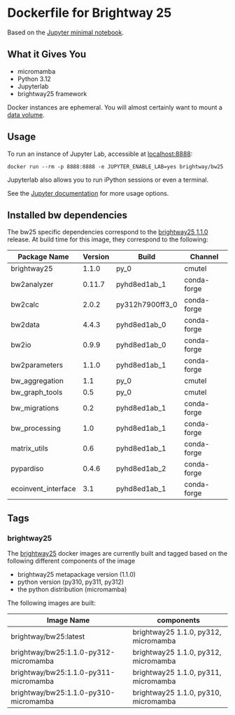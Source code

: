# Dockerfile for Brightway **25**

Based on the [Jupyter minimal notebook](https://github.com/jupyter/docker-stacks/tree/master/minimal-notebook).

## What it Gives You

* micromamba
* Python 3.12
* Jupyterlab
* brightway25 framework

Docker instances are ephemeral. You will almost certainly want to mount a [data volume](https://docs.docker.com/storage/volumes/).

## Usage

To run an instance of Jupyter Lab, accessible at [localhost:8888](http://localhost:8888/):

    docker run --rm -p 8888:8888 -e JUPYTER_ENABLE_LAB=yes brightway/bw25

Jupyterlab also allows you to run iPython sessions or even a terminal.

See the [Jupyter documentation](https://github.com/jupyter/docker-stacks) for more usage options.


## Installed bw dependencies

The bw25 specific dependencies correspond to the [brightway25 1.1.0](https://github.com/brightway-lca/brightway25) release. 
At build time for this image, they correspond to the following:

| Package Name         | Version | Build              | Channel     |
|----------------------|---------|--------------------|-------------|
| brightway25          | 1.1.0   | py_0               | cmutel      |
| bw2analyzer          | 0.11.7  | pyhd8ed1ab_1       | conda-forge |
| bw2calc              | 2.0.2   | py312h7900ff3_0    | conda-forge |
| bw2data              | 4.4.3   | pyhd8ed1ab_0       | conda-forge |
| bw2io                | 0.9.9   | pyhd8ed1ab_0       | conda-forge |
| bw2parameters        | 1.1.0   | pyhd8ed1ab_1       | conda-forge |
| bw_aggregation       | 1.1     | py_0               | cmutel      |
| bw_graph_tools       | 0.5     | py_0               | cmutel      |
| bw_migrations        | 0.2     | pyhd8ed1ab_1       | conda-forge |
| bw_processing        | 1.0     | pyhd8ed1ab_1       | conda-forge |
| matrix_utils         | 0.6     | pyhd8ed1ab_1       | conda-forge |
| pypardiso            | 0.4.6   | pyhd8ed1ab_2       | conda-forge |
| ecoinvent_interface  | 3.1     | pyhd8ed1ab_1       | conda-forge |


## Tags

### brightway25

The [brightway25](https://github.com/brightway-lca/brightway25) docker images are currently built and
tagged based on the following different components of the image

+ brightway25 metapackage version (1.1.0)
+ python version (py310, py311, py312)
+ the python distribution (micromamba)

The following images are built:

| Image Name | components |
| ---------- | ---------- |
| brightway/bw25:latest | brightway25 1.1.0, py312, micromamba |
| brightway/bw25:1.1.0-py312-micromamba| brightway25 1.1.0, py312, micromamba |
| brightway/bw25:1.1.0-py311-micromamba| brightway25 1.1.0, py311, micromamba |
| brightway/bw25:1.1.0-py310-micromamba| brightway25 1.1.0, py310, micromamba |

